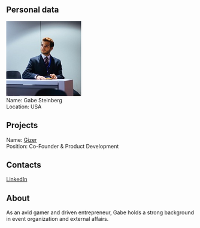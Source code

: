 ## Personal data
![gabe steinberg photo](photo/gabe_steinberg.jpg)  
Name:   Gabe Steinberg  
Location: USA  
## Projects 
Name: [Gizer](../projects/gizer.md)  
Position: Co-Founder & Product Development   
## Contacts
[LinkedIn](https://www.linkedin.com/in/gabesteinberg/)    
## About
As an avid gamer and driven entrepreneur, Gabe holds a strong background in event organization and external affairs.
